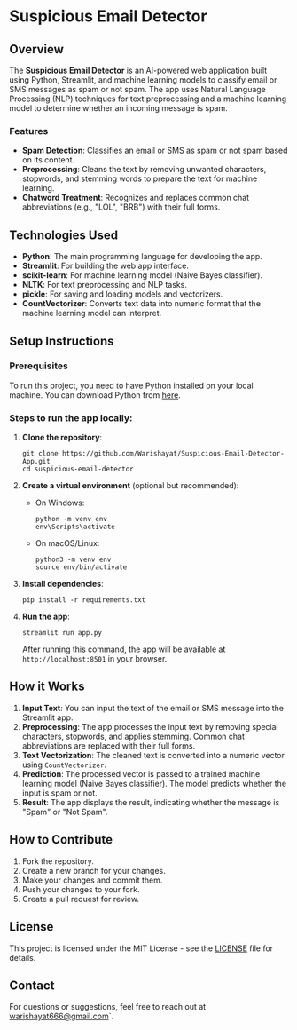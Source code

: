 # Suspicious Email Detector

## Overview

The **Suspicious Email Detector** is an AI-powered web application built using Python, Streamlit, and machine learning models to classify email or SMS messages as spam or not spam. The app uses Natural Language Processing (NLP) techniques for text preprocessing and a machine learning model to determine whether an incoming message is spam.

### Features
- **Spam Detection**: Classifies an email or SMS as spam or not spam based on its content.
- **Preprocessing**: Cleans the text by removing unwanted characters, stopwords, and stemming words to prepare the text for machine learning.
- **Chatword Treatment**: Recognizes and replaces common chat abbreviations (e.g., "LOL", "BRB") with their full forms.

## Technologies Used

- **Python**: The main programming language for developing the app.
- **Streamlit**: For building the web app interface.
- **scikit-learn**: For machine learning model (Naive Bayes classifier).
- **NLTK**: For text preprocessing and NLP tasks.
- **pickle**: For saving and loading models and vectorizers.
- **CountVectorizer**: Converts text data into numeric format that the machine learning model can interpret.

## Setup Instructions

### Prerequisites

To run this project, you need to have Python installed on your local machine. You can download Python from [here](https://www.python.org/downloads/).

### Steps to run the app locally:

1. **Clone the repository**:
   ```
   git clone https://github.com/Warishayat/Suspicious-Email-Detector-App.git
   cd suspicious-email-detector
   ```

2. **Create a virtual environment** (optional but recommended):
   - On Windows:
     ```
     python -m venv env
     env\Scripts\activate
     ```
   - On macOS/Linux:
     ```
     python3 -m venv env
     source env/bin/activate
     ```

3. **Install dependencies**:
   ```
   pip install -r requirements.txt
   ```

4. **Run the app**:
   ```
   streamlit run app.py
   ```

   After running this command, the app will be available at `http://localhost:8501` in your browser.

## How it Works

1. **Input Text**: You can input the text of the email or SMS message into the Streamlit app.
2. **Preprocessing**: The app processes the input text by removing special characters, stopwords, and applies stemming. Common chat abbreviations are replaced with their full forms.
3. **Text Vectorization**: The cleaned text is converted into a numeric vector using `CountVectorizer`.
4. **Prediction**: The processed vector is passed to a trained machine learning model (Naive Bayes classifier). The model predicts whether the input is spam or not.
5. **Result**: The app displays the result, indicating whether the message is "Spam" or "Not Spam".

## How to Contribute

1. Fork the repository.
2. Create a new branch for your changes.
3. Make your changes and commit them.
4. Push your changes to your fork.
5. Create a pull request for review.

## License

This project is licensed under the MIT License - see the [LICENSE](LICENSE) file for details.

## Contact

For questions or suggestions, feel free to reach out at warishayat666@gmail.com`.
```
